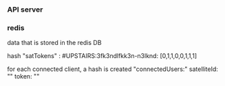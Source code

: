 ### API server

### redis
data that is stored in the redis DB

hash 
"satTokens"
  <id>: <loginCode>  #UPSTAIRS:3fk3ndlfkk3n-n3lknd: [0,1,1,0,0,1,1,1]

for each connected client, a hash is created
"connectedUsers:<token>" 
  satelliteId: "<satelliteId>"
  token: "<token>"
